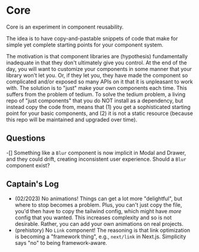 # Core

Core is an experiment in component reusability.

The idea is to have copy-and-pastable snippets of code that make for simple yet complete starting points for your component system.

The motivation is that component libraries are (hypothesis) fundamentally inadequate in that they don't ultimately give you control. At the end of the day, you will want to customize your components in some manner that your library won't let you. Or, if they let you, they have made the component so complicated and/or exposed so many APIs on it that it is unpleasant to work with. The solution is to "just" make your own components each time. This suffers from the problem of tedium. To solve the tedium problem, a living repo of "just components" that you do NOT install as a dependency, but instead copy the code from, means that (1) you get a sophisticated starting point for your basic components, and (2) it is not a static resource (because this repo will be maintained and upgraded over time).

## Questions

-[] Something like a `Blur` component is now implicit in Modal and Drawer, and they could drift, creating inconsistent user experience. Should a `Blur` component exist?

## Captain's Log

- (02/2023) No animations! Things can get a lot more "delightful", but where to stop becomes a problem. Plus, you can't just copy the file, you'd then have to copy the tailwind config, which might have _more_ config that you wanted. This increases complexity and so is not desirable. Rather, you can add your own animations on real projects.
- (prehistory) No `Link` component! The reasoning is that link optimization is becoming a "framework thing", e.g., `next/link` in Next.js. Simplicity says "no" to being framework-aware.
